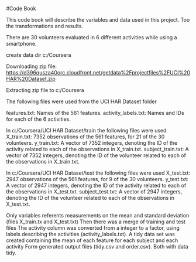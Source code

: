 #Code Book
	
This code book will describe the variables and data used in this project. Too the transformations and results.
	
There are 30 volunteers evaluated in 6 different activities while using a smartphone.
	
	
create data dir c:/Coursera

Downloading zip file: https://d396qusza40orc.cloudfront.net/getdata%2Fprojectfiles%2FUCI%20HAR%20Dataset.zip 

Extracting zip file to c:/Coursera  

The following files were used from the UCI HAR Dataset folder
	
features.txt: Names of the 561 features.
activity_labels.txt: Names and IDs for each of the 6 activities.

In c:/Coursera/UCI HAR Dataset/train the following files were used
X_train.txt: 7352 observations of the 561 features, for 21 of the 30 volunteers.
y_train.txt: A vector of 7352 integers, denoting the ID of the activity related to each of the observations in X_train.txt.
subject_train.txt: A vector of 7352 integers, denoting the ID of the volunteer related to each of the observations in X_train.txt.
	
In c:/Coursera/UCI HAR Dataset/test the following files were used
X_test.txt: 2947 observations of the 561 features, for 9 of the 30 volunteers.
y_test.txt: A vector of 2947 integers, denoting the ID of the activity related to each of the observations in X_test.txt.
subject_test.txt: A vector of 2947 integers, denoting the ID of the volunteer related to each of the observations in X_test.txt.
	
Only variables referents measurements on the mean and standard deviation (files X_train.tx and X_test.txt)
Then there was a merge of training and test files
The activity column was converted from a integer to a factor, using labels describing the activities (activity_labels.txt).
A tidy data set was created containing the mean of each feature for each subject and each activity
Form generated output files (tidy.csv and order.csv).  Both  with data tidy.
